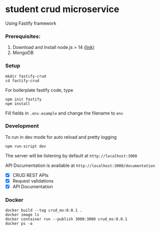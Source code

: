 # student crud microservice

Using Fastify framework

### Prerequisites:
1. Download and Install node.js > 14 [(link)](https://nodejs.org/en/download/)
2. MongoDB

### Setup
```
mkdir fastify-crud
cd fastify-crud
```

For boilerplate fastify code, type
```
npm init fastify
npm install
```

Fill fields in `.env.example` and change the filename to `env`

### Development
To run in dev mode for auto reload and pretty logging

`npm run-script dev`

The server will be listening by default at `http://localhost:3000`

API Documentation is available at `http://localhost:3000/documentation`

- [x] CRUD REST APIs
- [x] Request validations
- [x] API Documentation

### Docker

```
docker build --tag crud_ms:0.0.1 .
docker image ls
docker container run --publish 3000:3000 crud_ms:0.0.1
docker ps -a
```
